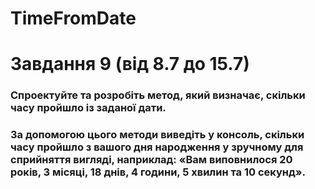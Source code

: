#  TimeFromDate
# Завдання 9 (від 8.7 до 15.7)
### Спроектуйте та розробіть метод, який визначає, скільки часу пройшло із заданої дати.
### За допомогою цього методи виведіть у консоль, скільки часу пройшло з вашого дня народження у зручному для сприйняття вигляді, наприклад: «Вам виповнилося 20 років, 3 місяці, 18 днів, 4 години, 5 хвилин та 10 секунд».























